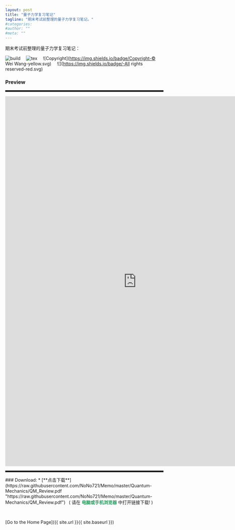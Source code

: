 ```yaml
---
layout: post
title: "量子力学复习笔记"
tagline: "期末考试前整理的量子力学复习笔记。"
#categories: 
#author: ""
#meta: ""
---
```

期末考试前整理的量子力学复习笔记：

![build](https://img.shields.io/badge/build-succedded-brightgreen.svg) &emsp;![tex](https://img.shields.io/badge/TeX-XeLaTeX-blue.svg) &emsp;![Copyright](https://img.shields.io/badge/Copyright-© Wei Wang-yellow.svg) &emsp;![](https://img.shields.io/badge/-All rights reserved-red.svg)
### Preview
<hr style="height:5px;" />
<embed src="https://raw.githubusercontent.com/NoNo721/Memo/master/Quantum-Mechanics/QM_Review.pdf" width="833" height="1175" >
<hr style="height:5px;" />
### Download:
* [**点击下载**](https://raw.githubusercontent.com/NoNo721/Memo/master/Quantum-Mechanics/QM_Review.pdf "https://raw.githubusercontent.com/NoNo721/Memo/master/Quantum-Mechanics/QM_Review.pdf") &ensp;( 请在 <font color="#26975b"><b>电脑或手机浏览器</b></font> 中打开链接下载! )

&ensp;

[Go to the Home Page]({{ site.url }}{{ site.baseurl }})